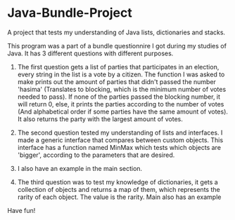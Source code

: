 # Java-Bundle-Project
A project that tests my understanding of Java lists, dictionaries and stacks.


This program was a part of a bundle questionnire I got during my studies of Java.
It has 3 different questions with different purposes.


1. The first question gets a list of parties that participates in an election, every string in the list is a vote by a citizen. 
The function I was asked to make prints out the amount of parties that didn't passed the number 'hasima' (Translates to blocking, which is the minimum number of votes needed to pass).
If none of the parties passed the blocking number, it will return 0, else, it prints the parties according to the number of votes (And alphabetical order if some parties have the same amount of votes).
It also returns the party with the largest amount of votes.

2. The second question tested my understanding of lists and interfaces. I made a generic interface that compares between custom objects. This interface has a function named MinMax which tests which objects are 'bigger', according to the parameters that are desired.
3. I also have an example in the main section.


3. The third question was to test my knowledge of dictionaries, it gets a collection of objects and returns a map of them, which represents the rarity of each object. The value is the rarity.
Main also has an example
 
 Have fun!
